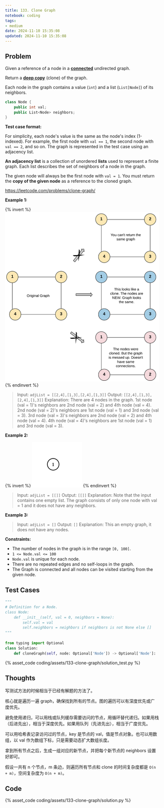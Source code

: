 ```yaml
---
title: 133. Clone Graph
notebook: coding
tags:
- medium
date: 2024-11-10 15:35:08
updated: 2024-11-10 15:35:08
---
```

## Problem

Given a reference of a node in a **[connected](https://en.wikipedia.org/wiki/Connectivity_(graph_theory)#Connected_graph)** undirected graph.

Return a [**deep copy**](https://en.wikipedia.org/wiki/Object_copying#Deep_copy) (clone) of the graph.

Each node in the graph contains a value (`int`) and a list (`List[Node]`) of its neighbors.

``` c++
class Node {
    public int val;
    public List<Node> neighbors;
}
```

**Test case format:**

For simplicity, each node's value is the same as the node's index (1-indexed). For example, the first node with `val == 1`, the second node with `val == 2`, and so on. The graph is represented in the test case using an adjacency list.

**An adjacency list** is a collection of unordered **lists** used to represent a finite graph. Each list describes the set of neighbors of a node in the graph.

The given node will always be the first node with `val = 1`. You must return the **copy of the given node** as a reference to the cloned graph.

<https://leetcode.com/problems/clone-graph/>

**Example 1:**

{% invert %}
![case1](assets/133-clone-graph/case1.png)
{% endinvert %}

> Input: `adjList = [[2,4],[1,3],[2,4],[1,3]]`
> Output: `[[2,4],[1,3],[2,4],[1,3]]`
> Explanation: There are 4 nodes in the graph.
> 1st node (val = 1)'s neighbors are 2nd node (val = 2) and 4th node (val = 4).
> 2nd node (val = 2)'s neighbors are 1st node (val = 1) and 3rd node (val = 3).
> 3rd node (val = 3)'s neighbors are 2nd node (val = 2) and 4th node (val = 4).
> 4th node (val = 4)'s neighbors are 1st node (val = 1) and 3rd node (val = 3).

**Example 2:**

{% invert %}
![case2](assets/133-clone-graph/case2.png)
{% endinvert %}

> Input: `adjList = [[]]`
> Output: `[[]]`
> Explanation: Note that the input contains one empty list. The graph consists of only one node with val = 1 and it does not have any neighbors.

**Example 3:**

> Input: `adjList = []`
> Output: `[]`
> Explanation: This an empty graph, it does not have any nodes.

**Constraints:**

- The number of nodes in the graph is in the range `[0, 100]`.
- `1 <= Node.val <= 100`
- `Node.val` is unique for each node.
- There are no repeated edges and no self-loops in the graph.
- The Graph is connected and all nodes can be visited starting from the given node.

## Test Cases

``` python
"""
# Definition for a Node.
class Node:
    def __init__(self, val = 0, neighbors = None):
        self.val = val
        self.neighbors = neighbors if neighbors is not None else []
"""

from typing import Optional
class Solution:
    def cloneGraph(self, node: Optional['Node']) -> Optional['Node']:
```

{% asset_code coding/assets/133-clone-graph/solution_test.py %}

## Thoughts

写测试方法的时候相当于已经有解题的方法了。

核心就是遍历一遍 graph，确保找到所有的节点。图的遍历可以有深度优先或广度优先。

避免使用递归，可以用栈或队列缓存需要访问的节点，用循环替代递归。如果用栈（后进先出），相当于深度优先。如果用队列（先进先出），相当于广度优先。

可以用哈希表记录访问过的节点，key 是节点的 val，值是节点对象。也可以用数组，以 val 作为数组下标，只是需要动态扩大数组长度。

拿到所有节点之后，生成一组对应的新节点，并把每个新节点的 neighbors 设置好即可。

假设一共有 n 个节点，m 条边，则遍历所有节点和 clone 的时间复杂度都是 `O(n + m)`，空间复杂度为 `O(n + m)`。

## Code

{% asset_code coding/assets/133-clone-graph/solution.py %}
